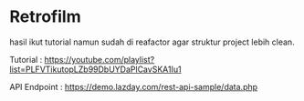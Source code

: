 # Retrofilm

hasil ikut tutorial namun sudah di reafactor agar struktur project lebih clean.

Tutorial : https://youtube.com/playlist?list=PLFVTikutopLZb99DbUYDaPlCavSKA1Iu1

API Endpoint : https://demo.lazday.com/rest-api-sample/data.php
